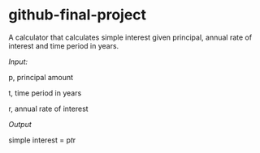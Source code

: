 # github-final-project

A calculator that calculates simple interest given principal, annual rate of interest and time period in years.

*Input:*

   p, principal amount
   
   t, time period in years
   
   r, annual rate of interest

*Output*

   simple interest = p*t*r
